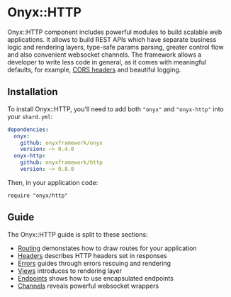 # Onyx::HTTP

Onyx::HTTP component includes powerful modules to build scalable web applications. It allows to build REST APIs which have separate business logic and rendering layers, type-safe params parsing, greater control flow and also convenient websocket channels. The framework allows a developer to write less code in general, as it comes with meaningful defaults, for example, [CORS headers](/http/headers) and beautiful logging.

## Installation

To install Onyx::HTTP, you'll need to add both `"onyx"` and `"onyx-http"` into your `shard.yml`:

```yaml
dependencies:
  onyx:
    github: onyxframework/onyx
    version: ~> 0.4.0
  onyx-http:
    github: onyxframework/http
    version: ~> 0.8.0
```

Then, in your application code:

```crystal
require "onyx/http"
```

## Guide

The Onyx::HTTP guide is split to these sections:

* [Routing](/http/routing) demonstates how to draw routes for your application
* [Headers](/http/headers) describes HTTP headers set in responses
* [Errors](/http/errors) guides through errors rescuing and rendering
* [Views](/http/views) introduces to rendering layer
* [Endpoints](/http/endpoints) shows how to use encapsulated endpoints
* [Channels](/http/channels) reveals powerful websocket wrappers
